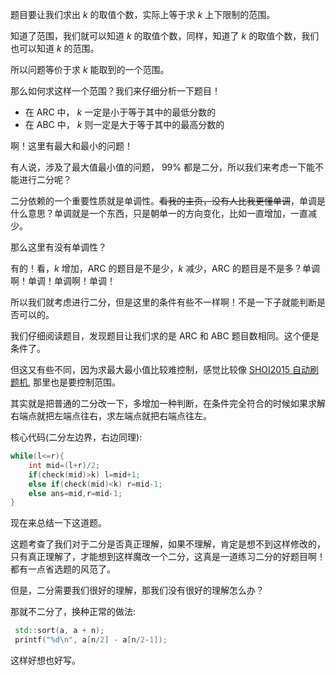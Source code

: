 题目要让我们求出 $k$ 的取值个数，实际上等于求 $k$ 上下限制的范围。

知道了范围，我们就可以知道 $k$ 的取值个数，同样，知道了 $k$ 的取值个数，我们也可以知道 $k$ 的范围。

所以问题等价于求 $k$ 能取到的一个范围。

那么如何求这样一个范围？我们来仔细分析一下题目！

- 在 ARC 中， $k$ 一定是小于等于其中的最低分数的
- 在 ABC 中， $k$ 则一定是大于等于其中的最高分数的

啊！这里有最大和最小的问题！

有人说，涉及了最大值最小值的问题， $99\%$ 都是二分，所以我们来考虑一下能不能进行二分呢？

二分依赖的一个重要性质就是单调性。~~看我的主页，没有人比我更懂单调~~，单调是什么意思？单调就是一个东西，只是朝单一的方向变化，比如一直增加，一直减少。

那么这里有没有单调性？

有的！看，$k$ 增加，ARC 的题目是不是少，$k$ 减少，ARC 的题目是不是多？单调啊！单调！单调啊！单调！

所以我们就考虑进行二分，但是这里的条件有些不一样啊！不是一下子就能判断是否可以的。

我们仔细阅读题目，发现题目让我们求的是 ARC 和 ABC 题目数相同。这个便是条件了。

但这又有些不同，因为求最大最小值比较难控制，感觉比较像 [SHOI2015 自动刷题机](https://www.luogu.com.cn/problem/P4343), 那里也是要控制范围。

其实就是把普通的二分改一下，多增加一种判断，在条件完全符合的时候如果求解右端点就把左端点往右，求左端点就把右端点往左。

核心代码(二分左边界，右边同理):

```cpp
while(l<=r){
	int mid=(l+r)/2;
	if(check(mid)>k) l=mid+1;
	else if(check(mid)<k) r=mid-1;
	else ans=mid,r=mid-1;
}
```

现在来总结一下这道题。

这题考查了我们对于二分是否真正理解，如果不理解，肯定是想不到这样修改的，只有真正理解了，才能想到这样魔改一个二分，这真是一道练习二分的好题目啊！都有一点省选题的风范了。

但是，二分需要我们很好的理解，那我们没有很好的理解怎么办？

那就不二分了，换种正常的做法:

```cpp
 std::sort(a, a + n);
 printf("%d\n", a[n/2] - a[n/2-1]);
```

这样好想也好写。